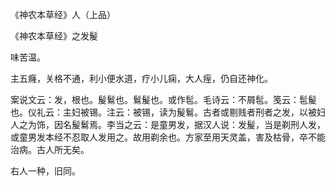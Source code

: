 《神农本草经》人（上品）

《神农本草经》之发髲

味苦温。

主五癃，关格不通，利小便水道，疗小儿痫，大人痓，仍自还神化。

案说文云：发，根也。髲鬄也。鬄髲也。或作髢。毛诗云：不屑髢。笺云：髢髲也。仪礼云：主妇被锡。注云：被锡，读为髲鬄。古者或剔贱者刑者之发，以被妇人之为饰，因名髲鬄焉。李当之云：是童男发，据汉人说：发髲，当是剃刑人发，或童男发本经不忍取人发用之。故用剃余也。方家至用天灵盖，害及枯骨，卒不能治病。古人所无矣。

右人一种，旧同。

